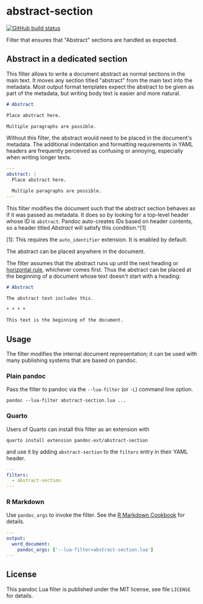 abstract-section
==================================================================

[![GitHub build status][CI badge]][CI workflow]

Filter that ensures that "Abstract" sections are handled as
expected.

[CI badge]: https://img.shields.io/github/workflow/status/pandoc-ext/abstract-section/CI?logo=github
[CI workflow]: https://github.com/abstract-section/actions/workflows/ci.yaml


Abstract in a dedicated section
------------------------------------------------------------------

This filter allows to write a document abstract as normal sections
in the main text. It moves any section titled "abstract" from the
main text into the metadata. Most output format templates expect
the abstract to be given as part of the metadata, but writing body
text is easier and more natural.

``` markdown
# Abstract

Place abstract here.

Multiple paragraphs are possible.
```

Without this filter, the abstract would need to be placed in the
document's metadata. The additional indentation and formatting
requirements in YAML headers are frequently perceived as confusing
or annoying, especially when writing longer texts.

``` yaml
---
abstract: |
  Place abstract here.

  Multiple paragraphs are possible.
---
```


This filter modifies the document such that the abstract section
behaves as if it was passed as metadata. It does so by looking for
a top-level header whose ID is `abstract`. Pandoc auto-creates IDs
based on header contents, so a header titled *Abstract* will
satisfy this condition.^[1]

[1]: This requires the `auto_identifier` extension. It is
     enabled by default.

The abstract can be placed anywhere in the document.

The filter assumes that the abstract runs up until the next
heading or [horizontal rule], whichever comes first. Thus the
abstract can be placed at the beginning of a document whose text
doesn't start with a heading:

``` markdown
# Abstract

The abstract text includes this.

* * * *

This text is the beginning of the document.
```

[horizontal rule]: https://pandoc.org/MANUAL.html#horizontal-rules

Usage
------------------------------------------------------------------

The filter modifies the internal document representation; it can
be used with many publishing systems that are based on pandoc.

### Plain pandoc

Pass the filter to pandoc via the `--lua-filter` (or `-L`) command
line option.

    pandoc --lua-filter abstract-section.lua ...

### Quarto

Users of Quarto can install this filter as an extension with

    quarto install extension pandoc-ext/abstract-section

and use it by adding `abstract-section` to the `filters` entry in
their YAML header.

``` yaml
---
filters:
  - abstract-section
---
```

### R Markdown

Use `pandoc_args` to invoke the filter. See the [R Markdown
Cookbook](https://bookdown.org/yihui/rmarkdown-cookbook/lua-filters.html)
for details.

``` yaml
---
output:
  word_document:
    pandoc_args: ['--lua-filter=abstract-section.lua']
---
```

License
------------------------------------------------------------------

This pandoc Lua filter is published under the MIT license, see
file `LICENSE` for details.
